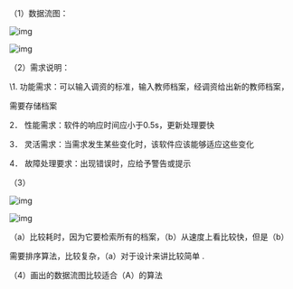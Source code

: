 （1）数据流图：

![img](file:///C:\Users\ADMINI~1\AppData\Local\Temp\ksohtml9500\wps7.png)

![img](file:///C:\Users\ADMINI~1\AppData\Local\Temp\ksohtml9500\wps8.png)

（2）需求说明： 

\1. 功能需求：可以输入调资的标准，输入教师档案，经调资给出新的教师档案，

需要存储档案 

2． 性能需求：软件的响应时间应小于0.5s，更新处理要快 

3． 灵活需求：当需求发生某些变化时，该软件应该能够适应这些变化 

4． 故障处理要求：出现错误时，应给予警告或提示 

（3）

![img](file:///C:\Users\ADMINI~1\AppData\Local\Temp\ksohtml9500\wps9.png)

![img](file:///C:\Users\ADMINI~1\AppData\Local\Temp\ksohtml9500\wps10.png)

（a）比较耗时，因为它要检索所有的档案，（b）从速度上看比较快，但是（b）

需要排序算法，比较复杂，（a）对于设计来讲比较简单 .

（4）画出的数据流图比较适合（A）的算法 